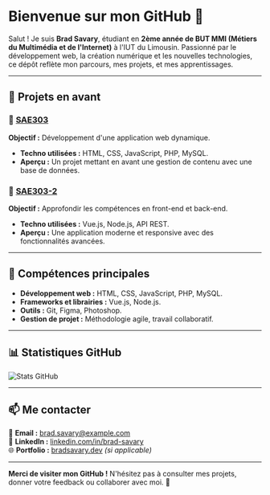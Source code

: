 # Bienvenue sur mon GitHub 👋

Salut ! Je suis **Brad Savary**, étudiant en **2ème année de BUT MMI (Métiers du Multimédia et de l'Internet)** à l'IUT du Limousin. Passionné par le développement web, la création numérique et les nouvelles technologies, ce dépôt reflète mon parcours, mes projets, et mes apprentissages.

---

## 🌟 Projets en avant

### 🚀 [SAE303](https://github.com/BradSavary/SAE303)
**Objectif :** Développement d'une application web dynamique.  
- **Techno utilisées :** HTML, CSS, JavaScript, PHP, MySQL.
- **Aperçu :** Un projet mettant en avant une gestion de contenu avec une base de données.

### 🌌 [SAE303-2](https://github.com/BradSavary/SAE303-2)
**Objectif :** Approfondir les compétences en front-end et back-end.  
- **Techno utilisées :** Vue.js, Node.js, API REST.
- **Aperçu :** Une application moderne et responsive avec des fonctionnalités avancées.

---

## 🎯 Compétences principales
- **Développement web :** HTML, CSS, JavaScript, PHP, MySQL.
- **Frameworks et librairies :** Vue.js, Node.js.
- **Outils :** Git, Figma, Photoshop.
- **Gestion de projet :** Méthodologie agile, travail collaboratif.

---

## 📊 Statistiques GitHub

![Stats GitHub](https://github-readme-stats.vercel.app/api?username=BradSavary&show_icons=true&theme=radical)

---

## 📫 Me contacter
📧 **Email :** [brad.savary@example.com](mailto:brad.savary@example.com)  
💼 **LinkedIn :** [linkedin.com/in/brad-savary](https://linkedin.com/in/brad-savary)  
🌐 **Portfolio :** [bradsavary.dev](https://bradsavary.dev) *(si applicable)*

---

**Merci de visiter mon GitHub !** N'hésitez pas à consulter mes projets, donner votre feedback ou collaborer avec moi. 🚀
